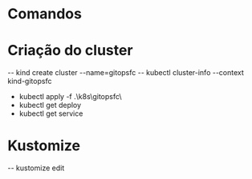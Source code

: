 # Comandos

# Criação do cluster
-- kind create cluster --name=gitopsfc
-- kubectl cluster-info --context kind-gitopsfc

- kubectl apply -f .\k8s\gitopsfc\
- kubectl get deploy
- kubectl get service


# Kustomize
-- kustomize edit 

